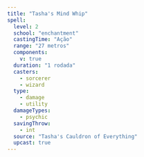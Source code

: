 ```yaml
---
title: "Tasha's Mind Whip"
spell:
  level: 2
  school: "enchantment"
  castingTime: "Ação"
  range: "27 metros"
  components:
    v: true
  duration: "1 rodada"
  casters:
    - sorcerer
    - wizard
  type:
    - damage
    - utility
  damageTypes:
    - psychic
  savingThrow:
    - int
  source: "Tasha's Cauldron of Everything"
  upcast: true
---
```


